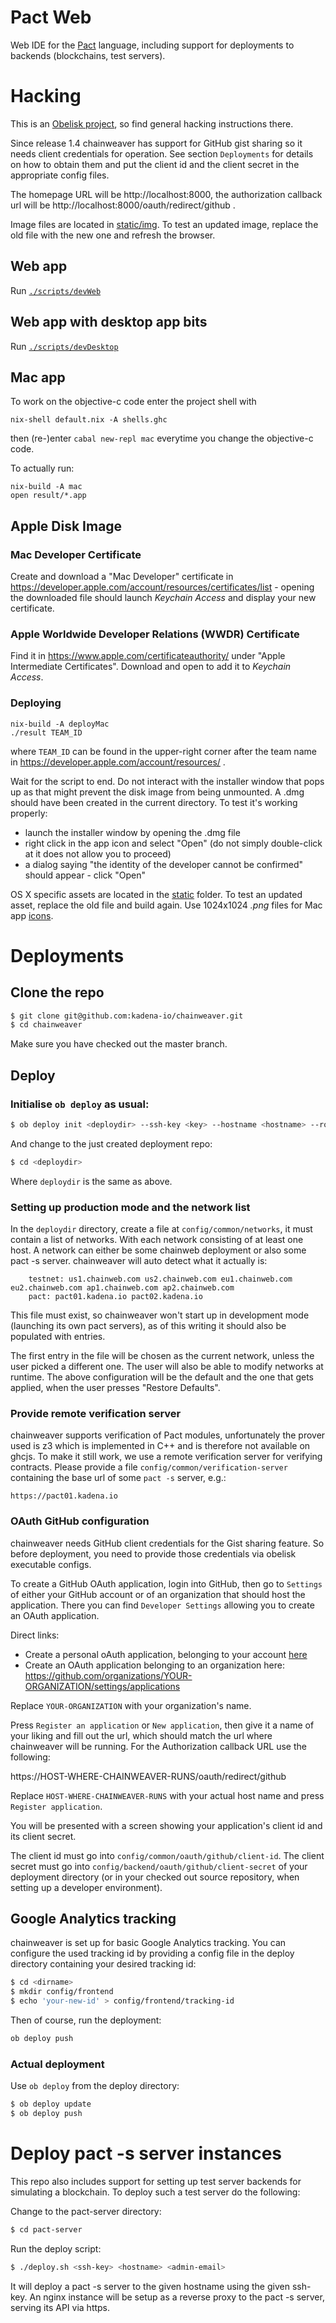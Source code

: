 # Pact Web

Web IDE for the [Pact](https://pact-language.readthedocs.io/en/latest/) language, including support for deployments to backends (blockchains, test servers).

# Hacking

This is an [Obelisk project](https://github.com/obsidiansystems/obelisk), so find general hacking instructions there.

Since release 1.4 chainweaver has support for GitHub gist sharing so it needs client credentials for operation. See section `Deployments` for details on how to obtain them and put the client id and the client secret in the appropriate config files.

The homepage URL will be http://localhost:8000, the authorization callback url will be http://localhost:8000/oauth/redirect/github .

Image files are located in [static/img](./static/img). To test an updated image, replace the old file with the new one and refresh the browser.

## Web app
Run [`./scripts/devWeb`](./scripts/devWeb)

## Web app with desktop app bits
Run [`./scripts/devDesktop`](./scripts/devDesktop)

## Mac app
To work on the objective-c code enter the project shell with
```shell
nix-shell default.nix -A shells.ghc
```
then (re-)enter `cabal new-repl mac` everytime you change the objective-c code.

To actually run:
```shell
nix-build -A mac
open result/*.app
```

## Apple Disk Image

### Mac Developer Certificate
Create and download a "Mac Developer" certificate in https://developer.apple.com/account/resources/certificates/list - opening the downloaded file should launch *Keychain Access* and display your new certificate.

### Apple Worldwide Developer Relations (WWDR) Certificate
Find it in https://www.apple.com/certificateauthority/ under "Apple Intermediate Certificates". Download and open to add it to *Keychain Access*.

### Deploying

<!-- TODO: should we also accept "Apple Development" certificates? -->
<!-- TODO: the deploy script will give a helpful error message if no "Mac Developer" certificate is found for the given TEAM_ID. We should do the same for the other pre-requisites -->

```shell
nix-build -A deployMac
./result TEAM_ID
```
where `TEAM_ID` can be found in the upper-right corner after the team name in https://developer.apple.com/account/resources/ .

Wait for the script to end. Do not interact with the installer window that pops up as that might prevent the disk image from being unmounted.
A .dmg should have been created in the current directory. To test it's working properly:
- launch the installer window by opening the .dmg file
- right click in the app icon and select "Open" (do not simply double-click at it does not allow you to proceed)
- a dialog saying "the identity of the developer cannot be confirmed" should appear - click "Open"

OS X specific assets are located in the [static](./mac/static) folder. To test an updated asset, replace the old file and build again. Use 1024x1024 *.png* files for Mac app [icons](./mac/static/icons).

# Deployments

## Clone the repo

```bash
$ git clone git@github.com:kadena-io/chainweaver.git
$ cd chainweaver
```
Make sure you have checked out the master branch.

## Deploy

### Initialise `ob deploy` as usual:

```bash
$ ob deploy init <deploydir> --ssh-key <key> --hostname <hostname> --route <URI> --admin-email <email>
```

And change to the just created deployment repo:

```bash
$ cd <deploydir>
```

Where `deploydir` is the same as above.

### Setting up production mode and the network list

In the `deploydir` directory, create a file at `config/common/networks`, it must contain a list of networks. With each network consisting of at least one host. A network can either be some chainweb deployment or also some pact -s server. chainweaver will auto detect what it actually is:

```
    testnet: us1.chainweb.com us2.chainweb.com eu1.chainweb.com eu2.chainweb.com ap1.chainweb.com ap2.chainweb.com
    pact: pact01.kadena.io pact02.kadena.io
```

This file must exist, so chainweaver won't start up in development mode (launching its own pact servers), as of this writing it should also be populated with entries.

The first entry in the file will be chosen as the current network, unless the user picked a different one. The user will also be able to modify networks at runtime. The above configuration will be the default and the one that gets applied, when the user presses "Restore Defaults".

### Provide remote verification server

chainweaver supports verification of Pact modules, unfortunately the prover used is z3 which is implemented in C++ and is therefore not available on ghcjs. To make it still work, we use a remote verification server for verifying contracts. Please provide a file `config/common/verification-server` containing the base url of some `pact -s` server, e.g.:

```
https://pact01.kadena.io

```

### OAuth GitHub configuration

chainweaver needs GitHub client credentials for the Gist sharing feature. So before deployment, you need to provide those credentials via obelisk executable configs.

To create a GitHub OAuth application, login into GitHub, then go to `Settings` of either your GitHub account or of an organization that should host the application. There you can find `Developer Settings` allowing you to create an OAuth application.

Direct links:

- Create a personal oAuth application, belonging to your account [here](https://github.com/settings/developers)
- Create an OAuth application belonging to an organization here: https://github.com/organizations/YOUR-ORGANIZATION/settings/applications

Replace `YOUR-ORGANIZATION` with your organization's name.

Press `Register an application` or `New application`, then give it a name of your liking and fill out the url, which should match the url where chainweaver will be running. For the Authorization callback URL use the following:

https://HOST-WHERE-CHAINWEAVER-RUNS/oauth/redirect/github


Replace `HOST-WHERE-CHAINWEAVER-RUNS` with your actual host name and press `Register application`.

You will be presented with a screen showing your application's client id and its client secret.

The client id must go into `config/common/oauth/github/client-id`. The client secret must go into `config/backend/oauth/github/client-secret` of your deployment directory (or in your checked out source repository, when setting up a developer environment).

## Google Analytics tracking

chainweaver is set up for basic Google Analytics tracking. You can configure the used tracking id by providing a config file in the deploy directory containing your desired tracking id:

```bash
$ cd <dirname>
$ mkdir config/frontend
$ echo 'your-new-id' > config/frontend/tracking-id
```

Then of course, run the deployment:

```bash
ob deploy push
```

### Actual deployment

Use `ob deploy` from the deploy directory:

```bash
$ ob deploy update
$ ob deploy push
```

# Deploy pact -s server instances

This repo also includes support for setting up test server backends for
simulating a blockchain. To deploy such a test server do the following:

Change to the pact-server directory:

```bash
$ cd pact-server
```

Run the deploy script:

```bash
$ ./deploy.sh <ssh-key> <hostname> <admin-email>
```

It will deploy a pact -s server to the given hostname using the given ssh-key.
An nginx instance will be setup as a reverse proxy to the pact -s server,
serving its API via https.
